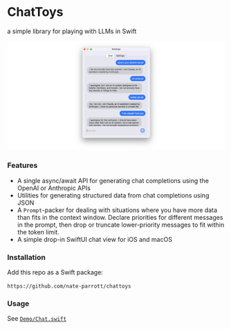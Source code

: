 # ChatToys

a simple library for playing with LLMs in Swift

![Image of a chat thread](Images/Chat.png)

### Features

- A single async/await API for generating chat completions using the OpenAI or Anthropic APIs
- Utilities for generating structured data from chat completions using JSON
- A `Prompt`-packer for dealing with situations where you have more data than fits in the context window. Declare priorities for different messages in the prompt, then drop or truncate lower-priority messages to fit within the token limit.
- A simple drop-in SwiftUI chat view for iOS and macOS

### Installation

Add this repo as a Swift package:

`https://github.com/nate-parrott/chattoys`

### Usage

See [`Demo/Chat.swift`](https://github.com/nate-parrott/chattoys/blob/main/Demo/Demo/Chat.swift)


